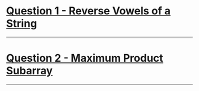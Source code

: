 # [Question 1 - Reverse Vowels of a String](https://leetcode.com/problems/reverse-vowels-of-a-string/)
---
# [Question 2 - Maximum Product Subarray](https://leetcode.com/problems/maximum-product-subarray/)
---
